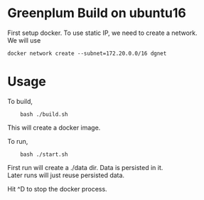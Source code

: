 # Greenplum Build on ubuntu16 

First setup docker.  To use static IP, we need to create a network.   
We will use
```
docker network create --subnet=172.20.0.0/16 dgnet
```

# Usage
To build, 
```
    bash ./build.sh
```
This will create a docker image. 

To run, 
```
    bash ./start.sh
```

First run will create a ./data dir. Data is persisted in it.  
Later runs will just reuse persisted data. 

Hit ^D to stop the docker process.
